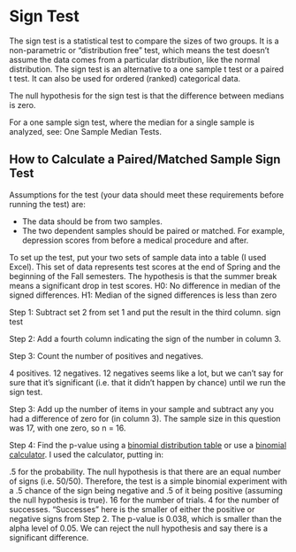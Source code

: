 # Sign Test

The sign test is a statistical test to compare the sizes of two groups. It is a non-parametric or “distribution free” test, which means the test doesn’t assume the data comes from a particular distribution, like the normal distribution. The sign test is an alternative to a one sample t test or a paired t test. It can also be used for ordered (ranked) categorical data.

The null hypothesis for the sign test is that the difference between medians is zero.

For a one sample sign test, where the median for a single sample is analyzed, see: One Sample Median Tests.

## How to Calculate a Paired/Matched Sample Sign Test
Assumptions for the test (your data should meet these requirements before running the test) are:

* The data should be from two samples.
* The two dependent samples should be paired or matched. For example, depression scores from before a medical procedure and after.

To set up the test, put your two sets of sample data into a table (I used Excel). This set of data represents test scores at the end of Spring and the beginning of the Fall semesters. The hypothesis is that the summer break means a significant drop in test scores.
H0: No difference in median of the signed differences.
H1: Median of the signed differences is less than zero

Step 1: Subtract set 2 from set 1 and put the result in the third column.
sign test


Step 2: Add a fourth column indicating the sign of the number in column 3.

Step 3: Count the number of positives and negatives.

4 positives.
12 negatives.
12 negatives seems like a lot, but we can’t say for sure that it’s significant (i.e. that it didn’t happen by chance) until we run the sign test.

Step 3: Add up the number of items in your sample and subtract any you had a difference of zero for (in column 3). The sample size in this question was 17, with one zero, so n = 16.

Step 4: Find the p-value using a [binomial distribution table](https://www.statisticshowto.datasciencecentral.com/tables/binomial-distribution-table/) or use a [binomial calculator](https://www.statisticshowto.datasciencecentral.com/calculators/binomial-distribution-calculator/). I used the calculator, putting in:

.5 for the probability. The null hypothesis is that there are an equal number of signs (i.e. 50/50). Therefore, the test is a simple binomial experiment with a .5 chance of the sign being negative and .5 of it being positive (assuming the null hypothesis is true).
16 for the number of trials.
4 for the number of successes. “Successes” here is the smaller of either the positive or negative signs from Step 2.
The p-value is 0.038, which is smaller than the alpha level of 0.05. We can reject the null hypothesis and say there is a significant difference.

